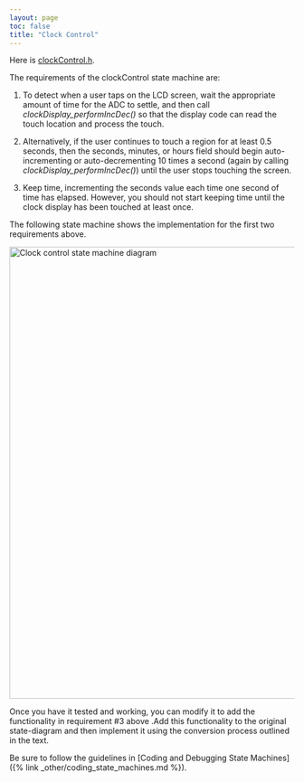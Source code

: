 ```yaml
---
layout: page
toc: false
title: "Clock Control"
---
```



Here is [clockControl.h](https://github.com/byu-cpe/ecen330_student/blob/main/lab6_clock/clockControl.h). 


The requirements of the clockControl state machine are:
1. To detect when a user taps on the LCD screen, wait the appropriate amount of time for the ADC to settle, and then call *clockDisplay_performIncDec()* so that the display code can read the touch location and process the touch.

1. Alternatively, if the user continues to touch a region for at least 0.5 seconds, then the seconds, minutes, or hours field should begin auto-incrementing or auto-decrementing 10 times a second (again by calling *clockDisplay_performIncDec()*) until the user stops touching the screen.  

1. Keep time, incrementing the seconds value each time one second of time has elapsed.  However, you should not start keeping time until the clock display has been touched at least once.


The following state machine shows the implementation for the first two requirements above.  


<img src="{% link media/clock/clockstatemachine.jpg %}" width="800" alt="Clock control state machine diagram">


Once you have it tested and working, you can modify it to add the functionality in requirement #3 above .Add this functionality to the original state-diagram and then implement it using the conversion process outlined in the text.

Be sure to follow the guidelines in [Coding and Debugging State Machines]({% link _other/coding_state_machines.md %}).
